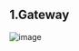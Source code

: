 ## 1.Gateway
![image](https://github.com/user-attachments/assets/30c2ac20-9443-41d8-a7a9-15d0e112bf98)
